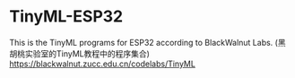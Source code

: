 # TinyML-ESP32
This is the TinyML programs for ESP32 according to BlackWalnut Labs. (黑胡桃实验室的TinyML教程中的程序集合) https://blackwalnut.zucc.edu.cn/codelabs/TinyML
